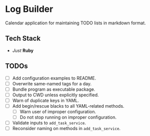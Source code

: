 # Log Builder

Calendar application for maintaining TODO lists in markdown format.

## Tech Stack

- _Just_ **Ruby**

## TODOs

- [ ] Add configuration examples to README.
- [ ] Overwrite same-named tags for a day.
- [ ] Bundle program as executable package.
- [ ] Output to CWD unless explicitly specified.
- [ ] Warn of duplicate keys in YAML.
- [ ] Add begin/rescue blacks to all YAML-related methods.
  - [ ] Warn user of improper configuration.
  - [ ] Do not stop running on improper configuration.
- [ ] Validate inputs to `add_task_service`.
- [ ] Reconsider naming on methods in `add_task_service`.

